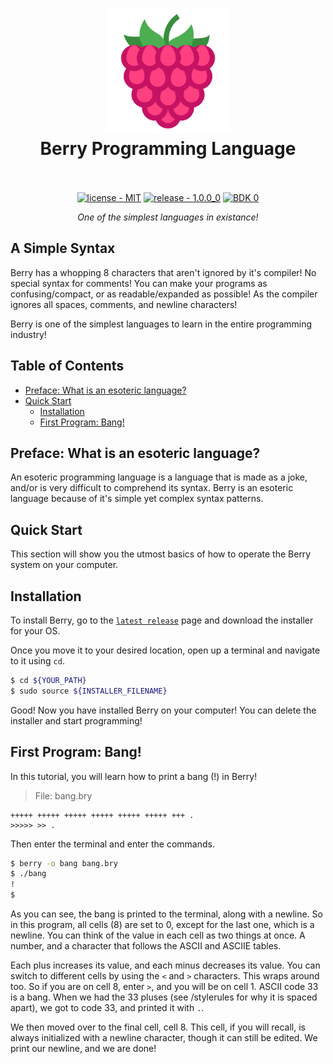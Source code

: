 <h1 align="center">
  <a href="/blob/master/README.md"><img src="/images/logo.png" alt="" width="200"></a>
  <br>
  Berry Programming Language
  <br>
  <br>
</h1>

<p align="center">
  <a href="/LICENSE"><img src="https://img.shields.io/github/license/CodeDojoOfficial/Berry.svg?style=for-the-badge" alt="license - MIT"></a>
  <a href="../../releases/latest"><img src="https://img.shields.io/badge/release-1.0.0__0-blue.svg?style=for-the-badge" alt="release - 1.0.0_0"></a>
  <a href="../../releases/latest"><img src="https://img.shields.io/badge/BDK-0-red.svg?style=for-the-badge" alt="BDK 0"></a>
</p>

<p align="center"><i>One of the simplest languages in existance!</i></p>

## A Simple Syntax

Berry has a whopping 8 characters that aren't ignored by it's compiler! No special syntax for comments! You can make your programs as confusing/compact, or as readable/expanded as possible! As the compiler ignores all spaces, comments, and newline characters!

Berry is one of the simplest languages to learn in the entire programming industry!

## Table of Contents

- [Preface: What is an esoteric language?](#preface-what-is-an-esoteric-language)
- [Quick Start](#quick-start)
  - [Installation](#installation)
  - [First Program: Bang!](#first-program-bang)

## Preface: What is an esoteric language?

An esoteric programming language is a language that is made as a joke, and/or is very difficult to comprehend its syntax. Berry is an esoteric language because of it's simple yet complex syntax patterns.

## Quick Start

This section will show you the utmost basics of how to operate the Berry system on your computer.

## Installation

To install Berry, go to the [`latest release`](https://github.com/CodeDojoOfficial/Berry/releases/latest) page and download the installer for your OS.

Once you move it to your desired location, open up a terminal and navigate to it using `cd`.

```bash
$ cd ${YOUR_PATH}
$ sudo source ${INSTALLER_FILENAME}
```

Good! Now you have installed Berry on your computer! You can delete the installer and start programming!

## First Program: Bang!

In this tutorial, you will learn how to print a bang (!) in Berry!

> File: bang.bry

```
+++++ +++++ +++++ +++++ +++++ +++++ +++ .
>>>>> >> .
```

Then enter the terminal and enter the commands.

```bash
$ berry -o bang bang.bry
$ ./bang
!
$ 
```

As you can see, the bang is printed to the terminal, along with a newline. So in this program, all cells (8) are set to 0, except for the last one, which is a newline. You can think of the value in each cell as two things at once. A number, and a character that follows the ASCII and ASCIIE tables.

Each plus increases its value, and each minus decreases its value. You can switch to different cells by using the `<` and `>` characters. This wraps around too. So if you are on cell 8, enter `>`, and you will be on cell 1. ASCII code 33 is a bang. When we had the 33 pluses (see /stylerules for why it is spaced apart), we got to code 33, and printed it with `.`.

We then moved over to the final cell, cell 8. This cell, if you will recall, is always initialized with a newline character, though it can still be edited. We print our newline, and we are done!
